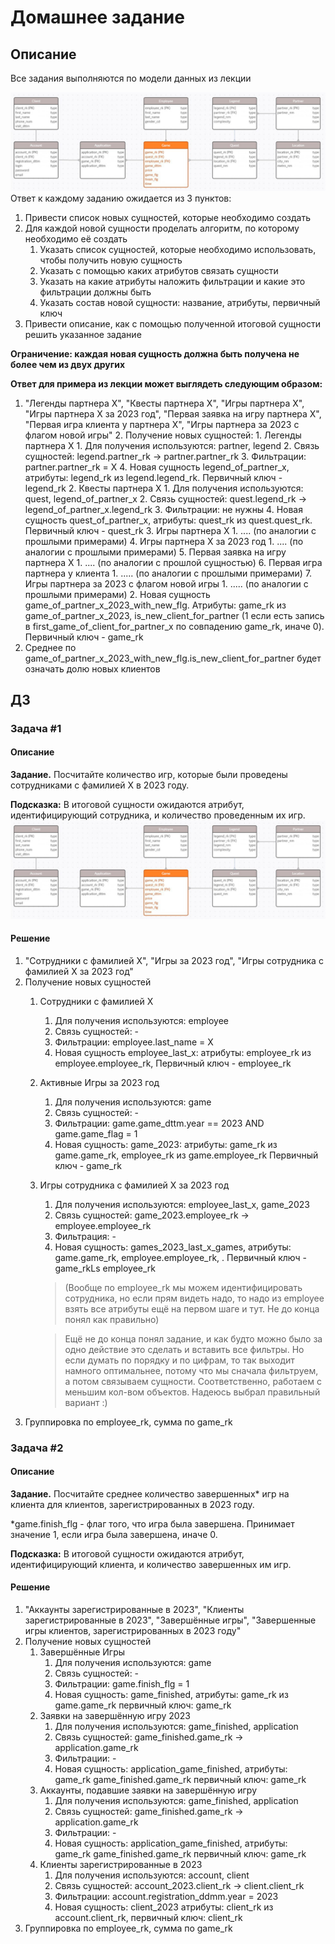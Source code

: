 # Домашнее задание

## Описание

Все задания выполняются по модели данных из лекции

![db_scheme.png](pictures/db_scheme.png)
Ответ к каждому заданию ожидается из 3 пунктов:

1. Привести список новых сущностей, которые необходимо создать
2. Для каждой новой сущности проделать алгоритм, по которому необходимо её создать
    1. Указать список сущностей, которые необходимо использовать, чтобы получить новую сущность
    2. Указать с помощью каких атрибутов связать сущности
    3. Указать на какие атрибуты наложить фильтрации и какие это фильтрации должны быть
    4. Указать состав новой сущности: название, атрибуты, первичный ключ
3. Привести описание, как с помощью полученной итоговой сущности решить указанное задание

**Ограничение: каждая новая сущность должна быть получена не более чем из двух других**

**Ответ для примера из лекции может выглядеть следующим образом:**

1. "Легенды партнера Х", "Квесты партнера Х", "Игры партнера Х", "Игры партнера X за 2023 год", "Первая заявка на игру
   партнера Х", "Первая игра клиента у партнера Х", "Игры партнера за 2023 с флагом новой игры"
    2. Получение новых сущностей:
        1. Легенды партнера Х
            1. Для получения используются: partner, legend
            2. Связь сущностей: legend.partner_rk -> partner.partner_rk
            3. Фильтрации: partner.partner_rk = X
            4. Новая сущность legend_of_partner_x, атрибуты: legend_rk из legend.legend_rk. Первичный ключ - legend_rk
        2. Квесты партнера Х
            1. Для получения используются: quest, legend_of_partner_x
            2. Связь сущностей: quest.legend_rk -> legend_of_partner_x.legend_rk
            3. Фильтрации: не нужны
            4. Новая сущность quest_of_partner_x, атрибуты: quest_rk из quest.quest_rk. Первичный ключ - quest_rk
        3. Игры партнера Х
            1. .... (по аналогии с прошлыми примерами)
        4. Игры партнера X за 2023 год
            1. .... (по аналогии с прошлыми примерами)
        5. Первая заявка на игру партнера Х
            1. .... (по аналогии с прошлой сущностью)
        6. Первая игра партнера у клиента
            1. ..... (по аналогии с прошлыми примерами)
        7. Игры партнера за 2023 с флагом новой игры
            1. ..... (по аналогии с прошлыми примерами)
            2. Новая сущность game_of_partner_x_2023_with_new_flg. Атрибуты: game_rk из game_of_partner_x_2023,
               is_new_client_for_partner (1 если есть запись в first_game_of_client_for_partner_x по совпадению game_rk,
               иначе 0). Первичный ключ - game_rk
3. Среднее по game_of_partner_x_2023_with_new_flg.is_new_client_for_partner будет означать долю новых клиентов

## ДЗ

### Задача #1

#### Описание

**Задание.** Посчитайте количество игр, которые были проведены сотрудниками с фамилией X в 2023 году.

**Подсказка:** В итоговой сущности ожидаются атрибут, идентифицирующий сотрудника, и количество проведенным их игр.
![db_scheme.png](pictures/db_scheme.png)

#### Решение

1. "Сотрудники с фамилией X", "Игры за 2023 год", "Игры сотрудника с фамилией Х за 2023 год"
2. Получение новых сущностей
    1. Сотрудники с фамилией Х
        1. Для получения используются: employee
        2. Связь сущностей: -
        3. Фильтрации: employee.last_name = X
        4. Новая сущность employee_last_x: атрибуты: employee_rk из employee.employee_rk, Первичный ключ - employee_rk
    2. Активные Игры за 2023 год
        1. Для получения используются: game
        2. Связь сущностей: -
        3. Фильтрации: game.game_dttm.year == 2023 AND game.game_flag = 1
        4. Новая сущность: game_2023: атрибуты: game_rk из game.game_rk, employee_rk из game.employee_rk Первичный
           ключ - game_rk
    3. Игры сотрудника с фамилией Х за 2023 год
        1. Для получения используются:  employee_last_x, game_2023
        2. Связь сущностей: game_2023.employee_rk -> employee.employee_rk
        3. Фильтрация: -
        4. Новая сущность: games_2023_last_x_games, атрибуты: game.game_rk, employee.employee_rk, . Первичный ключ -
           game_rkLs
           employee_rk
       > (Вообще по employee_rk мы можем идентифицировать сотрудника, но если прям видеть надо, то надо из employee
       взять все атрибуты ещё на первом шаге и тут. Не до конца понял как правильно)

       > Ещё не до конца понял задание, и как будто можно было за одно действие это сделать и вставить все фильтры. Но
       если думать по порядку и по цифрам, то так выходит намного оптимальнее, потому что мы сначала фильтруем, а потом
       связываем сущности. Соответственно, работаем с меньшим кол-вом объектов. Надеюсь выбрал правильный вариант :)
3. Группировка по employee_rk, сумма по game_rk

### Задача #2

#### Описание

**Задание.** Посчитайте среднее количество завершенных* игр на клиента для клиентов, зарегистрированных в 2023 году.

*game.finish_flg - флаг того, что игра была завершена. Принимает значение 1, если игра была завершена, иначе 0.

**Подсказка:** В итоговой сущности ожидаются атрибут, идентифицирующий клиента, и количество завершенных им игр.

#### Решение

1. "Аккаунты зарегистрированные в 2023", "Клиенты зарегистрированные в 2023", "Завершённые игры", "Завершенные игры
   клиентов, зарегистрированных в 2023 году"
2. Получение новых сущностей
    1. Завершённые Игры
        1. Для получения используются: game
        2. Связь сущностей: -
        3. Фильтрации: game.finish_flg = 1
        4. Новая сущность: game_finished,
           атрибуты: game_rk из game.game_rk
           первичный ключ: game_rk
    2. Заявки на завершённую игру 2023
        1. Для получения используются: game_finished, application
        2. Связь сущностей: game_finished.game_rk -> application.game_rk
        3. Фильтрации: -
        4. Новая сущность: application_game_finished,
           атрибуты: game_rk game_finished.game_rk
           первичный ключ: game_rk
    3. Аккаунты, подавшие заявки на завершённую игру
        1. Для получения используются: game_finished, application
        2. Связь сущностей: game_finished.game_rk -> application.game_rk
        3. Фильтрации: -
        4. Новая сущность: application_game_finished,
           атрибуты: game_rk game_finished.game_rk
           первичный ключ: game_rk
    4. Клиенты зарегистрированные в 2023
        1. Для получения используются: account, client
        2. Связь сущностей: account_2023.client_rk -> client.client_rk
        3. Фильтрации: account.registration_ddmm.year = 2023
        4. Новая сущность: client_2023
           атрибуты: client_rk из account.client_rk,
           первичный ключ: client_rk
3. Группировка по employee_rk, сумма по game_rk



